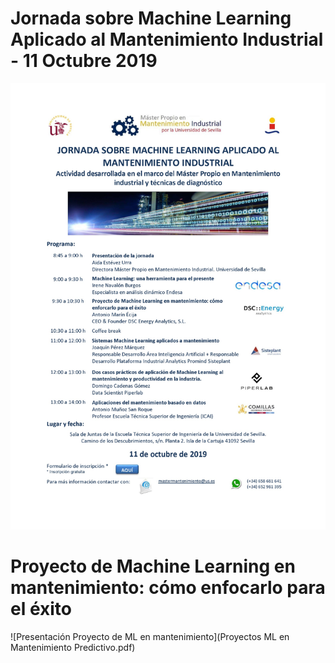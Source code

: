 # Jornada sobre Machine Learning Aplicado al Mantenimiento Industrial - 11 Octubre 2019

![Jornada sobre Machine Learning Aplicado al Mantenimiento Industrial](jornadas_ML_Manteninimiento.png)

# Proyecto de Machine Learning en mantenimiento: cómo enfocarlo para el éxito
![Presentación Proyecto de ML en mantenimiento](Proyectos ML en Mantenimiento Predictivo.pdf)

